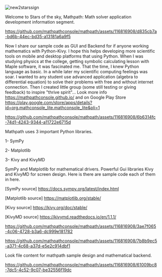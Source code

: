 ![new2starssign](https://github.com/mathpathconsole/mathpath/assets/116816908/086ff437-e29c-49d9-8ee3-ac6d05150923)

Welcome to Stars of the sky, Mathpath: Math solver application development information segment.


https://github.com/mathpathconsole/mathpath/assets/116816908/d835cb7a-bd6b-44ec-bd35-a13181a6a9f5

Now I share our sample code as GUI and Backend for if anyone working mathematics with Python-Kivy. I hope this helps developing more scientific tools on mobile and desktop platforms that using Python. When I was studying physics at the college, getting symbolic calculating lesson with Maple software, it was fascinated me. 
That the time, I knew Python language as basic. In a while later my scientific computing feelings was soar. I wanted to any student use advanced application (algebra to differential equation) to solve their problems with free and without internet connection. Then I created little group (some still testing or giving feedback) to inspire "thrive spirit"... Look more info https://mathpathconsole.github.io/ and on Google Play Store https://play.google.com/store/apps/details?id=org.mathconsole_lite.mathconsole_lite&pli=1 

https://github.com/mathpathconsole/mathpath/assets/116816908/6b6314fc-74d1-4243-9344-a11722e6715d

Mathpath uses 3 important Python libraries.

  1- SymPy
  
  2- Matplotlib
  
  3- Kivy and KivyMD

SymPy and Matplotlib for mathematical drivers. Powerful Gui libraries Kivy and KivyMD for screen design. Here is there are sample code each of them in here.

[SymPy source] https://docs.sympy.org/latest/index.html 

[Matplotlib source] https://matplotlib.org/stable/

[Kivy source] https://kivy.org/doc/stable/

[KivyMD source] https://kivymd.readthedocs.io/en/1.1.1/

https://github.com/mathpathconsole/mathpath/assets/116816908/3ae7f065-4c06-4728-b3a6-dc999e181782

https://github.com/mathpathconsole/mathpath/assets/116816908/7b8b9ec5-a371-4c68-a37d-e5e2c914dbf1

Look file content for mathpath sample design and mathematical backend.

https://github.com/mathpathconsole/mathpath/assets/116816908/61009bc8-7dc5-4c52-9c07-be32556f19dc
